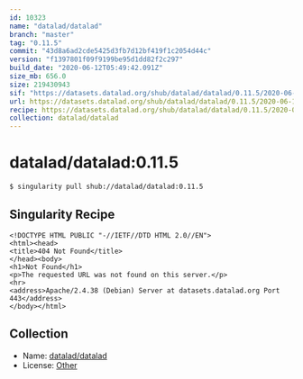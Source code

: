 ```yaml
---
id: 10323
name: "datalad/datalad"
branch: "master"
tag: "0.11.5"
commit: "43d8a6ad2cde5425d3fb7d12bf419f1c2054d44c"
version: "f1397801f09f9199be95d1dd82f2c297"
build_date: "2020-06-12T05:49:42.091Z"
size_mb: 656.0
size: 219430943
sif: "https://datasets.datalad.org/shub/datalad/datalad/0.11.5/2020-06-12-43d8a6ad-f1397801/f1397801f09f9199be95d1dd82f2c297.sif"
url: https://datasets.datalad.org/shub/datalad/datalad/0.11.5/2020-06-12-43d8a6ad-f1397801/
recipe: https://datasets.datalad.org/shub/datalad/datalad/0.11.5/2020-06-12-43d8a6ad-f1397801/Singularity
collection: datalad/datalad
---
```


# datalad/datalad:0.11.5

```bash
$ singularity pull shub://datalad/datalad:0.11.5
```

## Singularity Recipe

```singularity
<!DOCTYPE HTML PUBLIC "-//IETF//DTD HTML 2.0//EN">
<html><head>
<title>404 Not Found</title>
</head><body>
<h1>Not Found</h1>
<p>The requested URL was not found on this server.</p>
<hr>
<address>Apache/2.4.38 (Debian) Server at datasets.datalad.org Port 443</address>
</body></html>
```

## Collection

 - Name: [datalad/datalad](https://github.com/datalad/datalad)
 - License: [Other](None)

